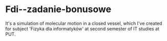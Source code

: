 # Fdi--zadanie-bonusowe

It's a simulation of molecular motion in a closed vessel, which I've created for subject 'Fizyka dla informatyków' at second semester of IT studies at PUT.
